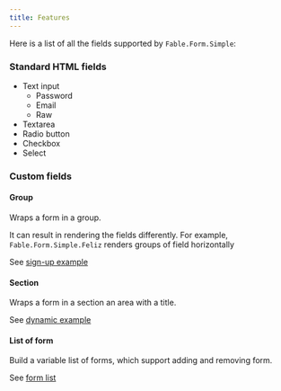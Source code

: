 ```yaml
---
title: Features
---
```


Here is a list of all the fields supported by `Fable.Form.Simple`:

### Standard HTML fields

- Text input
    - Password
    - Email
    - Raw
- Textarea
- Radio button
- Checkbox
- Select

### Custom fields

#### Group

Wraps a form in a group.

It can result in rendering the fields differently. For example, `Fable.Form.Simple.Feliz` renders groups of field horizontally

See [sign-up example](/Fable.Form/examples/index.html#sign-up)

#### Section

Wraps a form in a section an area with a title.

See [dynamic example](/Fable.Form/examples/index.html#dynamic-form)

#### List of form

Build a variable list of forms, which support adding and removing form.

See [form list](/Fable.Form/examples/index.html#form-list)

